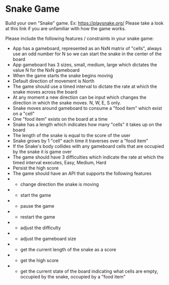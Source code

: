 # Snake Game

Build your own "Snake" game. Ex: https://playsnake.org/
Please take a look at this link if you are unfamiliar with how the game works.

Please include the following features / constraints in your snake game:

- App has a gameboard, represented as an NxN matrix of "cells", always use an odd number for N so we can start the snake in the center of the board
- App gameboard has 3 sizes, small, medium, large which dictates the value N for the NxN gameboard
- When the game starts the snake begins moving
- Default direction of movement is North
- The game should use a timed interval to dictate the rate at which the snake moves across the board
- At any moment a new direction can be input which changes the direction in which the snake moves. N, W, E, S only.
- Snake moves around gameboard to consume a "food item" which exist on a "cell"
- One "food item" exists on the board at a time
- Snake has a length which indicates how many "cells" it takes up on the board
- The length of the snake is equal to the score of the user
- Snake grows by 1 "cell" each time it traverses over a "food item"
- If the Snake's body collides with any gameboard cells that are occupied by the snake it is game over
- The game should have 3 difficulties which indicate the rate at which the timed interval executes, Easy, Medium, Hard
- Persist the high score
- The game should have an API that supports the following features
- + change direction the snake is moving
- - start the game
- - pause the game
- - restart the game
- - adjust the difficulty
- - adjust the gameboard size
- - get the current length of the snake as a score
- - get the high score
- - get the current state of the board indicating what cells are empty, occupied by the snake, occupied by a "food item"
